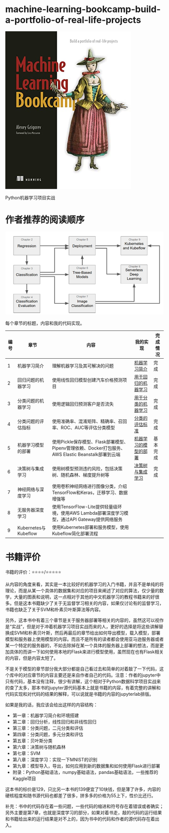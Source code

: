 # machine-learning-bookcamp-build-a-portfolio-of-real-life-projects

![Machine Learning Bookcamp: Build a portfolio of real-life projects eBook :  Grigorev, Alexey: Amazon.com.au: Books](./README/41zMlfZdusL.jpg)

Python机器学习项目实战

# 作者推荐的阅读顺序

![img](./README/plan.png)

每个章节的标题，内容和我的代码实现。

| 编号 | 章节                 | 内容                                                         | 我的实现                                                     | 完成情况 |
| ---- | -------------------- | ------------------------------------------------------------ | ------------------------------------------------------------ | -------- |
| 1    | 机器学习简介         | 理解机器学习及其可解决的问题                                 | [机器学习简介](https://github.com/YeJiu97/machine-learning-bookcamp-build-a-portfolio-of-real-life-projects/tree/main/scr/chapter%2301%EF%BC%9A%E6%9C%BA%E5%99%A8%E5%AD%A6%E4%B9%A0%E7%AE%80%E4%BB%8B) | 完成     |
| 2    | 回归问题的机器学习   | 使用线性回归模型创建汽车价格预测项目                         | [用于回归的机器学习](https://github.com/YeJiu97/machine-learning-bookcamp-build-a-portfolio-of-real-life-projects/tree/main/scr/chapter%2302%EF%BC%9A%E7%94%A8%E4%BA%8E%E5%9B%9E%E5%BD%92%E7%9A%84%E6%9C%BA%E5%99%A8%E5%AD%A6%E4%B9%A0) | 完成     |
| 3    | 分类问题的机器学习   | 使用逻辑回归预测客户是否流失                                 | [用于分类的机器学习](https://github.com/YeJiu97/machine-learning-bookcamp-build-a-portfolio-of-real-life-projects/tree/main/scr) | 完成     |
| 4    | 分类问题的评估指标   | 使用准确率、混淆矩阵、精确率、召回率、ROC、AUC等评估分类模型 | [分类的评估标准](https://github.com/YeJiu97/machine-learning-bookcamp-build-a-portfolio-of-real-life-projects/tree/main/scr/chapter%2304%EF%BC%9A%E5%88%86%E7%B1%BB%E7%9A%84%E8%AF%84%E4%BC%B0%E6%8C%87%E6%A0%87) | 完成     |
| 5    | 机器学习模型的部署   | 使用Pickle保存模型、Flask部署模型、Pipenv管理依赖、Docker打包服务、AWS Elastic Beanstalk部署到云端 | [机器学习的模型的部署](https://github.com/YeJiu97/machine-learning-bookcamp-build-a-portfolio-of-real-life-projects/tree/main/scr/chapter%2305%EF%BC%9A%E6%9C%BA%E5%99%A8%E5%AD%A6%E4%B9%A0%E6%A8%A1%E5%9E%8B%E9%83%A8%E7%BD%B2) | 基本完成 |
| 6    | 决策树与集成学习     | 使用树模型预测违约风险，包括决策树、随机森林、梯度提升树等   | [决策树与集成学习](https://github.com/YeJiu97/machine-learning-bookcamp-build-a-portfolio-of-real-life-projects/tree/main/scr/chapter%2306%EF%BC%9A%E5%86%B3%E7%AD%96%E6%A0%91%E4%B8%8E%E9%9B%86%E6%88%90%E5%AD%A6%E4%B9%A0) | 完成     |
| 7    | 神经网络与深度学习   | 使用卷积神经网络进行图像分类，介绍TensorFlow和Keras，迁移学习、数据增强等 |                                                              |          |
| 8    | 无服务器深度学习     | 使用TensorFlow-Lite提供轻量级环境，使用AWS Lambda部署深度学习模型，通过API Gateway提供网络服务 |                                                              |          |
| 9    | Kubernetes与Kubeflow | 使用Kubernetes部署和服务模型，使用Kubeflow简化部署流程       |                                                              |          |

# 书籍评价

书籍的评价：⭐⭐⭐⭐/⭐⭐⭐⭐⭐

从内容的角度来看，其实是一本比较好的机器学习的入门书籍，并且不是单纯的将理论，而是从某一个具体的数据集和对应的项目来阐述了对应的算法，仅少量的数学，大量的图表和说明，这一点相对于其他的中文机器学习的教程书籍来的好很多。但是这本书籍缺少了关于无监督学习相关的内容，如果仅讨论有的监督学习，书籍也缺乏了关于SVM和朴素贝叶斯算法等内容。

另外，这本书中有着三个章节是关于服务器部署等相关的内容的，虽然这可以视作是“实战”，但是对于冲着机器学习项目实战而来的人，更好的选择是将这些讲解替换成SVM和朴素贝叶斯，然后再最后的章节给出如何导出模型，载入模型，部署模型和服务器上使用模型的内容。而且不是所有的读者都会使用亚马逊服务器或者某一个特定的服务器的，不如去除掉在某一个具体的服务器上部署的想法，而是更加具体的而讲一下如何使用本地的Flask来进行模型使用，虽然现在也有Flask相关的内容，但是内容太短了。

不是关于模型的章节部分我大部分都是自己看过去和简单的对着敲了一下代码，这个库中的对应章节的内容主要还是来自作者自己的代码。注意：作者的jupyter中只有代码，基本没有注释，很少有讲解，这个相对于Python数据科学项目实战来的查了太多，那本书的jupyter源代码基本上就是书籍的内容，有着完整的讲解和代码实现和对代码的结果的解释，可以说就是书籍的内容的jupyterlab排版。

如果是我的话，我应该会给出这样的内容结构：

- 第一章：机器学习简介和环境搭建
- 第二章：回归分析，线性回归和非线性回归
- 第三章：分类问题，二元分类和评估
- 第四章：分类问题，多元分类和评估
- 第五章：贝叶斯分类
- 第六章：决策树与随机森林
- 第七章：SVM
- 第八章：深度学习：实现一下MNIST的识别
- 第九章：模型导入，导出，如何应用到新的数据集和如何使用Flask进行部署
- 附录：Python基础语法，numpy基础语法，pandas基础语法，一些推荐的Kaggle项目

这本书的标价是129，只比另一本书的139便宜了10块钱，但是薄了许多，内容的硬核程度和随书源代码也都差了很多，拼多多的价格为55上下，性价比还行。

补充：书中的代码存在着一些问题，一些代码的缩进和符号存在着错误或者确实；另外主要是第7章，也就是深度学习的部分，如果对着书走，敲的代码的运行结果和书籍给出来的运行结果是对不上的，因为书中的代码和作者的源代码存在着出入。

